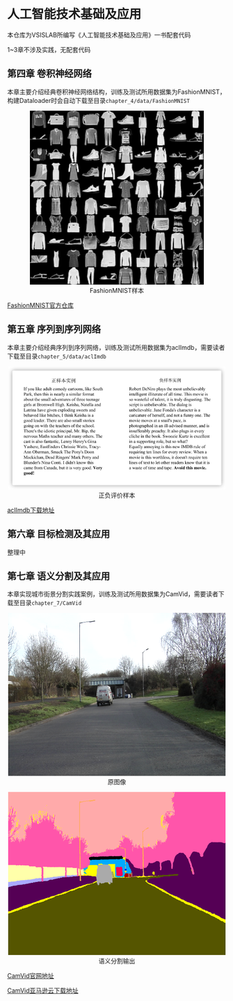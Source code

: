 # 人工智能技术基础及应用

本仓库为VSISLAB所编写《人工智能技术基础及应用》一书配套代码

1~3章不涉及实践，无配套代码

## 第四章 卷积神经网络

本章主要介绍经典卷积神经网络结构，训练及测试所用数据集为FashionMNIST，构建Dataloader时会自动下载至目录`chapter_4/data/FashionMNIST`

<div align="center">
  <p>
    <img src="doc/imgs/Fashion-MNIST-dataset.png" width="400">
    <br/>
    FashionMNIST样本
  </p>
</div>


[FashionMNIST官方仓库](https://github.com/zalandoresearch/fashion-mnist)


## 第五章 序列到序列网络

本章主要介绍经典序列到序列网络，训练及测试所用数据集为aclImdb，需要读者下载至目录`chapter_5/data/aclImdb`

<div align="center">
    <p>
      <img src="doc/imgs/aclImdb.png" style="text-align:center" width="500">
      <br/>
      正负评价样本
    </p>
</div>


[aclImdb下载地址](http://ai.stanford.edu/~amaas/data/sentiment/aclImdb_v1.tar.gz)

## 第六章 目标检测及其应用

整理中

## 第七章 语义分割及其应用

本章实现城市街景分割实践案例，训练及测试所用数据集为CamVid，需要读者下载至目录`chapter_7/CamVid`

<div align="center">
  <p>
    <img src="doc/imgs/CamVid_0006R0_f01260.png" style="text-align:center" width="500">
    <br/>
    原图像
  </p>
</div>


<div align="center">
  <p>
    <img src="doc/imgs/CamVid_0006R0_f01260_P.png" style="text-align:center" width="500">
    <br/>
    语义分割输出
  </p>
</div>

[CamVid官网地址](http://mi.eng.cam.ac.uk/research/projects/VideoRec/CamVid/)

[CamVid亚马逊云下载地址](https://s3.amazonaws.com/fast-ai-imagelocal/camvid.tgz)